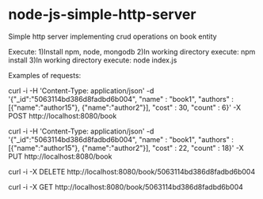 # node-js-simple-http-server

Simple http server implementing crud operations on book entity

Execute:
1)Install npm, node, mongodb
2)In working directory execute: npm install
3)In working directory execute: node index.js

Examples of requests:

curl -i -H 'Content-Type: application/json' -d  '{"_id":"5063114bd386d8fadbd6b004", "name" : "book1", "authors" : [{"name":"author15"}, {"name":"author2"}], "cost" : 30, "count" : 6}' -X POST http://localhost:8080/book

curl -i -H 'Content-Type: application/json' -d  '{"_id":"5063114bd386d8fadbd6b004", "name" : "book1", "authors" : [{"name":"author15"}, {"name":"author2"}], "cost" : 22, "count" : 18}' -X PUT http://localhost:8080/book

curl -i -X DELETE http://localhost:8080/book/5063114bd386d8fadbd6b004

curl -i -X GET http://localhost:8080/book/5063114bd386d8fadbd6b004
